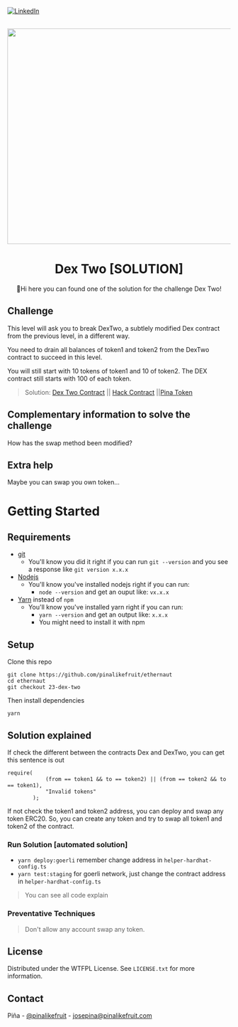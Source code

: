 <a name="readme-top"></a>

[![LinkedIn][linkedin-shield]][linkedin-url]


<br />
<div align="center">
  <a href="https://ethernaut.openzeppelin.com/">
    <img src="https://ethernaut.openzeppelin.com/imgs/BigLevel23.svg" alt="" width="800" height="485">
  </a>

  <h1 align="center">Dex Two [SOLUTION]</h3>

  <p align="center">
    🍍Hi  here you can found one of the solution for the challenge Dex Two!
  </p>
</div>

## Challenge
This level will ask you to break DexTwo, a subtlely modified Dex contract from the previous level, in a different way.

You need to drain all balances of token1 and token2 from the DexTwo contract to succeed in this level.

You will still start with 10 tokens of token1 and 10 of token2. The DEX contract still starts with 100 of each token.

> Solution: 
  [Dex Two Contract](https://goerli.etherscan.io/address/0x99852a9f81CA6e4D99d5096F954335E34314e935#internaltx) || [Hack Contract](https://goerli.etherscan.io/address/0x943BBBFc68B4cb0d6c03b02e22cc777ac0e928A4) ||[Pina Token](https://goerli.etherscan.io/address/0xa7e266c7B386271B50E2878cd66FAF0250B2d916)
## Complementary information to solve the challenge

How has the swap method been modified?

## Extra help
Maybe you can swap you own token...

# Getting Started

## Requirements

- [git](https://git-scm.com/book/en/v2/Getting-Started-Installing-Git)
  - You'll know you did it right if you can run `git --version` and you see a response like `git version x.x.x`
- [Nodejs](https://nodejs.org/en/)
  - You'll know you've installed nodejs right if you can run:
    - `node --version` and get an ouput like: `vx.x.x`
- [Yarn](https://classic.yarnpkg.com/lang/en/docs/install/) instead of `npm`
  - You'll know you've installed yarn right if you can run:
    - `yarn --version` and get an output like: `x.x.x`
    - You might need to install it with npm

## Setup

Clone this repo

```
git clone https://github.com/pinalikefruit/ethernaut
cd ethernaut
git checkout 23-dex-two
```

Then install dependencies

```
yarn
```
## Solution explained
If check the different between the contracts Dex and DexTwo, you can get this  sentence is out
```
require(
            (from == token1 && to == token2) || (from == token2 && to == token1),
            "Invalid tokens"
        );
```
If not check the token1 and token2 address, you can deploy and swap any token ERC20. So, you can create any token and try to swap all token1 and token2 of the contract.
### Run Solution [automated solution]
 <!-- - `yarn test:unit` for local testing  -->
 - `yarn deploy:goerli` remember change address in `helper-hardhat-config.ts`
 - `yarn test:staging` for goerli network, just change the contract address in `helper-hardhat-config.ts`


> You can see all code explain

### Preventative Techniques
> Don't allow any account swap any token.
## License

Distributed under the WTFPL License. See `LICENSE.txt` for more information.



## Contact

Piña - [@pinalikefruit](https://twitter.com/pinalikefruit) - josepina@pinalikefruit.com




[linkedin-shield]: https://img.shields.io/badge/-LinkedIn-black.svg?style=for-the-badge&logo=linkedin&colorB=555
[linkedin-url]: https://www.linkedin.com/in/pinalikefruit
